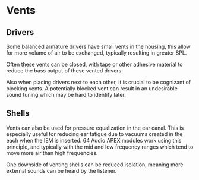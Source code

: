 # Vents

## Drivers

Some balanced armature drivers have small vents in the housing, this allow for more volume of air to be exchanged, typically resulting in greater SPL.

Often these vents can be closed, with tape or other adhesive material to reduce the bass output of these vented drivers.

Also when placing drivers next to each other, it is crucial to be cognizant of blocking vents. A potentially blocked vent can result in an undesirable sound tuning which may be hard to identify later. 


## Shells

Vents can also be used for pressure equalization in the ear canal. This is especially useful for reducing ear fatigue due to vacuums created in the each when the IEM is inserted. 64 Audio APEX modules work using this principle, and typically with the mid and low frequency ranges which tend to move more air than high frequencies.

One downside of venting shells can be reduced isolation, meaning more external sounds can be heard by the listener.